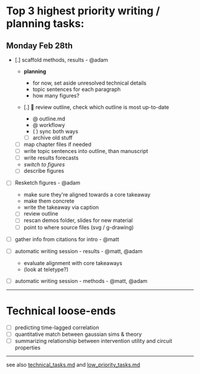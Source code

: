 # Top 3 highest priority writing / planning tasks:

## Monday Feb 28th
- [.] scaffold methods, results - @adam 
  - **planning**
    - for now, set aside unresolved technical details 
    - topic sentences for each paragraph
    - how many figures?
    
  - [.] 🧿 review outline, check which outline is most up-to-date
    - @ outline.md
    - @ workflowy
    - ( ) sync both ways
    - [ ] archive old stuff
    
  - [ ] map chapter files if needed
  - [ ] write topic sentences into outline, than manuscript
  - [ ] write results forecasts 
  - *switch to figures*
  - [ ] describe figures 
  
- [ ] Resketch figures - @adam
  - make sure they're aligned towards a core takeaway 
  - make them concrete
  - write the takeaway via caption 
  - [ ] review outline 
  - [ ] rescan demos folder, slides for new material 
  - [ ] point to where source files (svg / g-drawing)
  
- [ ] gather info from citations for intro - @matt 
- [ ] automatic writing session - results - @matt, @adam
  - evaluate alignment with core takeaways
  - (look at teletype?)
  
- [ ] automatic writing session - methods - @matt, @adam

----

# Technical loose-ends 
- [ ] predicting time-lagged correlation 
- [ ] quantitative match between gaussian sims & theory
- [ ] summarizing relationship between intervention utility and circuit properties 

--- 
see also [technical_tasks.md](sketches_and_notation/technical_tasks.md) and [low_priority_tasks.md](sketches_and_notation/low_priority_tasks.md)